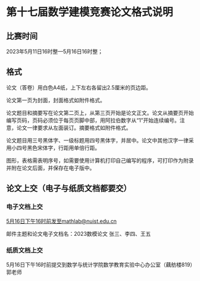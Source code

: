 # 第十七届数学建模竞赛论文格式说明

## 比赛时间

2023年5月11日16时整—5月16日16时整； 

## 格式

论文（答卷）用白色A4纸，上下左右各留出2.5厘米的页边距。

论文第一页为封面，封面格式如附件格式。

论文题目和摘要写在论文第二页上，从第三页开始是论文正文。论文从摘要页开始编写页码，页码必须位于每页页脚中部，用阿拉伯数字从“1”开始连续编号。注意，论文一律要求从左面装订。摘要格式如附件格式。

论文题目用三号黑体字、一级标题用四号黑体字，并居中。论文中其他汉字一律采用小四号黑色宋体字，行距用单倍行距。

图形，表格需表明序号，如需要使用计算机打印自己编写的程序，可打印作为附录并附在论文后面，并保存在电子版中。

## 论文上交（电子与纸质文档都要交）

### 电子文档上交

5月16日下午16时前发至mathlab@nuist.edu.cn

邮件主题和论文电子文档名：2023数模论文 张三、李四、王五

### 纸质文档上交

5月16日下午16时前提交到数学与统计学院数学教育实验中心办公室（藕舫楼819）郭老师